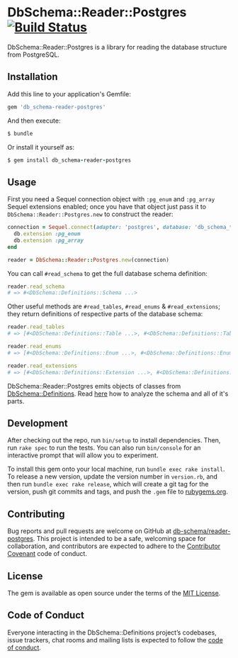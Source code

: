# DbSchema::Reader::Postgres [![Build Status](https://travis-ci.org/db-schema/reader-postgres.svg?branch=master)](https://travis-ci.org/db-schema/reader-postgres)

DbSchema::Reader::Postgres is a library for reading the database
structure from PostgreSQL.

## Installation

Add this line to your application's Gemfile:

``` ruby
gem 'db_schema-reader-postgres'
```

And then execute:

``` sh
$ bundle
```
Or install it yourself as:

``` ruby
$ gem install db_schema-reader-postgres
```

## Usage

First you need a Sequel connection object with `:pg_enum` and `:pg_array`
Sequel extensions enabled; once you have that object just pass it to
`DbSchema::Reader::Postgres.new` to construct the reader:

``` ruby
connection = Sequel.connect(adapter: 'postgres', database: 'db_schema_test').tap do |db|
  db.extension :pg_enum
  db.extension :pg_array
end

reader = DbSchema::Reader::Postgres.new(connection)
```

You can call `#read_schema` to get the full database schema definition:

``` ruby
reader.read_schema
# => #<DbSchema::Definitions::Schema ...>
```

Other useful methods are `#read_tables`, `#read_enums` & `#read_extensions`;
they return definitions of respective parts of the database schema:

``` ruby
reader.read_tables
# => [#<DbSchema::Definitions::Table ...>, #<DbSchema::Definitions::Table ...>, ...]

reader.read_enums
# => [#<DbSchema::Definitions::Enum ...>, #<DbSchema::Definitions::Enum ...>, ...]

reader.read_extensions
# => [#<DbSchema::Definitions::Extension ...>, #<DbSchema::Definitions::Extension ...>, ...]
```

DbSchema::Reader::Postgres emits objects of classes from
[DbSchema::Definitions](https://github.com/db-schema/definitions).
Read [here](https://github.com/db-schema/core/wiki/Schema-analysis-DSL)
how to analyze the schema and all of it's parts.

## Development

After checking out the repo, run `bin/setup` to install dependencies.
Then, run `rake spec` to run the tests. You can also run `bin/console`
for an interactive prompt that will allow you to experiment.

To install this gem onto your local machine, run `bundle exec rake install`.
To release a new version, update the version number in `version.rb`,
and then run `bundle exec rake release`, which will create a git tag
for the version, push git commits and tags, and push the `.gem` file
to [rubygems.org](https://rubygems.org).

## Contributing

Bug reports and pull requests are welcome on GitHub
at [db-schema/reader-postgres](https://github.com/db-schema/reader-postgres).
This project is intended to be a safe, welcoming space for collaboration,
and contributors are expected to adhere to the
[Contributor Covenant](http://contributor-covenant.org) code of conduct.

## License

The gem is available as open source under the terms of
the [MIT License](https://opensource.org/licenses/MIT).

## Code of Conduct

Everyone interacting in the DbSchema::Definitions project’s codebases,
issue trackers, chat rooms and mailing lists is expected to follow
the [code of conduct](https://github.com/db-schema/reader-postgres/blob/master/CODE_OF_CONDUCT.md).
